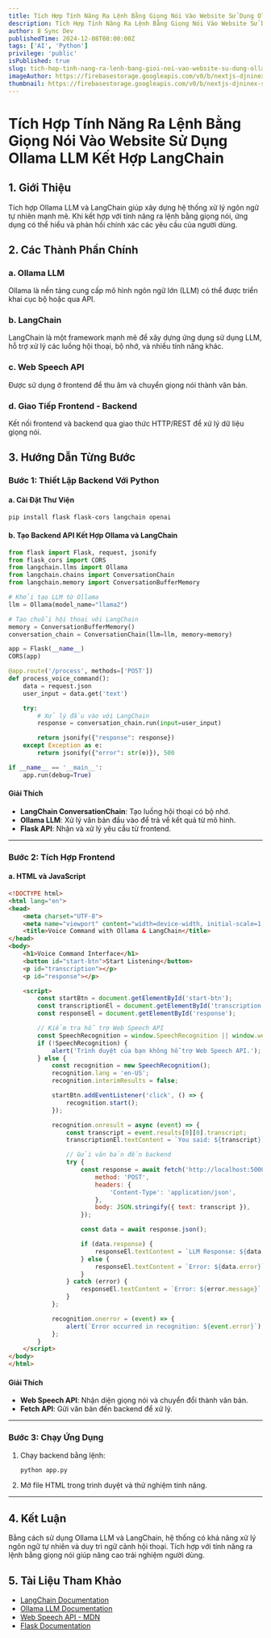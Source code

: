 ```yaml
---
title: Tích Hợp Tính Năng Ra Lệnh Bằng Giọng Nói Vào Website Sử Dụng Ollama LLM Kết Hợp LangChain
description: Tích Hợp Tính Năng Ra Lệnh Bằng Giọng Nói Vào Website Sử Dụng Ollama LLM Kết Hợp LangChain
author: 8 Sync Dev
publishedTime: 2024-12-08T08:00:00Z
tags: ['AI', 'Python']
privilege: 'public'
isPublished: true
slug: tich-hop-tinh-nang-ra-lenh-bang-gioi-noi-vao-website-su-dung-ollama-llm-ket-hop-langchain
imageAuthor: https://firebasestorage.googleapis.com/v0/b/nextjs-djninex-store.appspot.com/o/dev-brand%2Flogo%2Fadmin.jpg?alt=media&token=1c99d676-4db0-42d2-a35b-b8c18b5cba80
thumbnail: https://firebasestorage.googleapis.com/v0/b/nextjs-djninex-store.appspot.com/o/dev-brand%2Flogo%2Fbg-01.png?alt=media&token=01b8f679-865d-48af-854d-8f4803b442a0
---
```

# Tích Hợp Tính Năng Ra Lệnh Bằng Giọng Nói Vào Website Sử Dụng Ollama LLM Kết Hợp LangChain

## 1. Giới Thiệu
Tích hợp Ollama LLM và LangChain giúp xây dựng hệ thống xử lý ngôn ngữ tự nhiên mạnh mẽ. Khi kết hợp với tính năng ra lệnh bằng giọng nói, ứng dụng có thể hiểu và phản hồi chính xác các yêu cầu của người dùng.

## 2. Các Thành Phần Chính

### a. Ollama LLM
Ollama là nền tảng cung cấp mô hình ngôn ngữ lớn (LLM) có thể được triển khai cục bộ hoặc qua API. 

### b. LangChain
LangChain là một framework mạnh mẽ để xây dựng ứng dụng sử dụng LLM, hỗ trợ xử lý các luồng hội thoại, bộ nhớ, và nhiều tính năng khác.

### c. Web Speech API
Được sử dụng ở frontend để thu âm và chuyển giọng nói thành văn bản.

### d. Giao Tiếp Frontend - Backend
Kết nối frontend và backend qua giao thức HTTP/REST để xử lý dữ liệu giọng nói.

## 3. Hướng Dẫn Từng Bước

### Bước 1: Thiết Lập Backend Với Python

#### a. Cài Đặt Thư Viện
```bash
pip install flask flask-cors langchain openai
```

#### b. Tạo Backend API Kết Hợp Ollama và LangChain

```python
from flask import Flask, request, jsonify
from flask_cors import CORS
from langchain.llms import Ollama
from langchain.chains import ConversationChain
from langchain.memory import ConversationBufferMemory

# Khởi tạo LLM từ Ollama
llm = Ollama(model_name="llama2")

# Tạo chuỗi hội thoại với LangChain
memory = ConversationBufferMemory()
conversation_chain = ConversationChain(llm=llm, memory=memory)

app = Flask(__name__)
CORS(app)

@app.route('/process', methods=['POST'])
def process_voice_command():
    data = request.json
    user_input = data.get('text')

    try:
        # Xử lý đầu vào với LangChain
        response = conversation_chain.run(input=user_input)

        return jsonify({"response": response})
    except Exception as e:
        return jsonify({"error": str(e)}), 500

if __name__ == '__main__':
    app.run(debug=True)
```

#### Giải Thích
- **LangChain ConversationChain**: Tạo luồng hội thoại có bộ nhớ.
- **Ollama LLM**: Xử lý văn bản đầu vào để trả về kết quả từ mô hình.
- **Flask API**: Nhận và xử lý yêu cầu từ frontend.

---

### Bước 2: Tích Hợp Frontend

#### a. HTML và JavaScript
```html
<!DOCTYPE html>
<html lang="en">
<head>
    <meta charset="UTF-8">
    <meta name="viewport" content="width=device-width, initial-scale=1.0">
    <title>Voice Command with Ollama & LangChain</title>
</head>
<body>
    <h1>Voice Command Interface</h1>
    <button id="start-btn">Start Listening</button>
    <p id="transcription"></p>
    <p id="response"></p>

    <script>
        const startBtn = document.getElementById('start-btn');
        const transcriptionEl = document.getElementById('transcription');
        const responseEl = document.getElementById('response');

        // Kiểm tra hỗ trợ Web Speech API
        const SpeechRecognition = window.SpeechRecognition || window.webkitSpeechRecognition;
        if (!SpeechRecognition) {
            alert('Trình duyệt của bạn không hỗ trợ Web Speech API.');
        } else {
            const recognition = new SpeechRecognition();
            recognition.lang = 'en-US';
            recognition.interimResults = false;

            startBtn.addEventListener('click', () => {
                recognition.start();
            });

            recognition.onresult = async (event) => {
                const transcript = event.results[0][0].transcript;
                transcriptionEl.textContent = `You said: ${transcript}`;

                // Gửi văn bản đến backend
                try {
                    const response = await fetch('http://localhost:5000/process', {
                        method: 'POST',
                        headers: {
                            'Content-Type': 'application/json',
                        },
                        body: JSON.stringify({ text: transcript }),
                    });

                    const data = await response.json();

                    if (data.response) {
                        responseEl.textContent = `LLM Response: ${data.response}`;
                    } else {
                        responseEl.textContent = `Error: ${data.error}`;
                    }
                } catch (error) {
                    responseEl.textContent = `Error: ${error.message}`;
                }
            };

            recognition.onerror = (event) => {
                alert(`Error occurred in recognition: ${event.error}`);
            };
        }
    </script>
</body>
</html>
```

#### Giải Thích
- **Web Speech API**: Nhận diện giọng nói và chuyển đổi thành văn bản.
- **Fetch API**: Gửi văn bản đến backend để xử lý.

---

### Bước 3: Chạy Ứng Dụng
1. Chạy backend bằng lệnh:
   ```bash
   python app.py
   ```
2. Mở file HTML trong trình duyệt và thử nghiệm tính năng.

---

## 4. Kết Luận
Bằng cách sử dụng Ollama LLM và LangChain, hệ thống có khả năng xử lý ngôn ngữ tự nhiên và duy trì ngữ cảnh hội thoại. Tích hợp với tính năng ra lệnh bằng giọng nói giúp nâng cao trải nghiệm người dùng.

## 5. Tài Liệu Tham Khảo
- [LangChain Documentation](https://docs.langchain.com/)
- [Ollama LLM Documentation](https://ollama.ai/docs)
- [Web Speech API - MDN](https://developer.mozilla.org/en-US/docs/Web/API/Web_Speech_API)
- [Flask Documentation](https://flask.palletsprojects.com/)